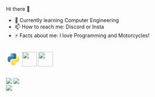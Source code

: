 Hi there 👋




- 🌱 Currently learning Computer Engineering
- 📫 How to reach me: Discord or Insta
- ⚡ Facts about me: I love Programming and Motorcycles!

<div style="display: inline_block"><br>
  
  <img align="lazy" alt="Rafa-Python" height="40" width="40" src="https://raw.githubusercontent.com/devicons/devicon/master/icons/python/python-original.svg">
  <img loading="lazy" src="https://cdn.jsdelivr.net/gh/devicons/devicon/icons/java/java-original.svg" width="40" height="40"/> 
  <img loading="lazy" src="[[https://cdn.jsdelivr.net/gh/devicons/devicon/icons/java/java-original.svg](https://www.google.com/search?q=linguagem+programacao+c+logo&tbm=isch&ved=2ahUKEwjP9qCCufWBAxV_uCcCHePgAnsQ2-cCegQIABAA&oq=linguagem+programacao+c+logo&gs_lcp=CgNpbWcQAzoECCMQJzoHCAAQGBCABFD0D1jZE2D6FGgAcAB4AIABaIgB2ASSAQMyLjSYAQCgAQGqAQtnd3Mtd2l6LWltZ8ABAQ&sclient=img&ei=5XwqZY_wK__wnsEP48GL2Ac&bih=739&biw=1536&rlz=1C1GCEA_enPT1074PT1074#imgrc=S71MI5qbu-kn7M)](https://icons8.com.br/icons/set/c-programming)" width="40" height="40"/> 
 
</div>
  
  ##
 
<div> 
  <a href="https://www.instagram.com/pedrito_trindade4/" target="_blank"><img src="https://img.shields.io/badge/-Instagram-%23E4405F?style=for-the-badge&logo=instagram&logoColor=white" target="_blank"></a>
 	<a href="https://www.twitch.tv/pedrito12gdc" target="_blank"><img src="https://img.shields.io/badge/Twitch-9146FF?style=for-the-badge&logo=twitch&logoColor=white" target="_blank"></a>

</div>
  <img height="180em" src="https://github-readme-stats.vercel.app/api/top-langs/?username=Pedromqt&layout=compact&langs_count=16&theme=dark"/>
